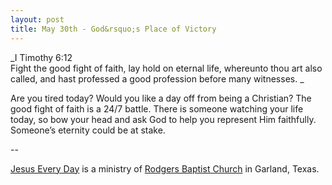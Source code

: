 ```yaml
---
layout: post
title: May 30th - God&rsquo;s Place of Victory
---
```


_I Timothy 6:12  
Fight the good fight of faith, lay hold on eternal life, whereunto
thou art also called, and hast professed a good profession before
many witnesses. _

Are you tired today? Would you like a day off from being a
Christian? The good fight of faith is a 24/7 battle. There is someone
watching your life today, so bow your head and ask God to help you
represent Him faithfully. Someone&rsquo;s eternity could be at
stake.

 --

<a href=http://jesuseveryday.net>Jesus Every Day</a> is a ministry of <a href=http://rodgersbaptist.net>Rodgers Baptist Church</a> in Garland, Texas.
